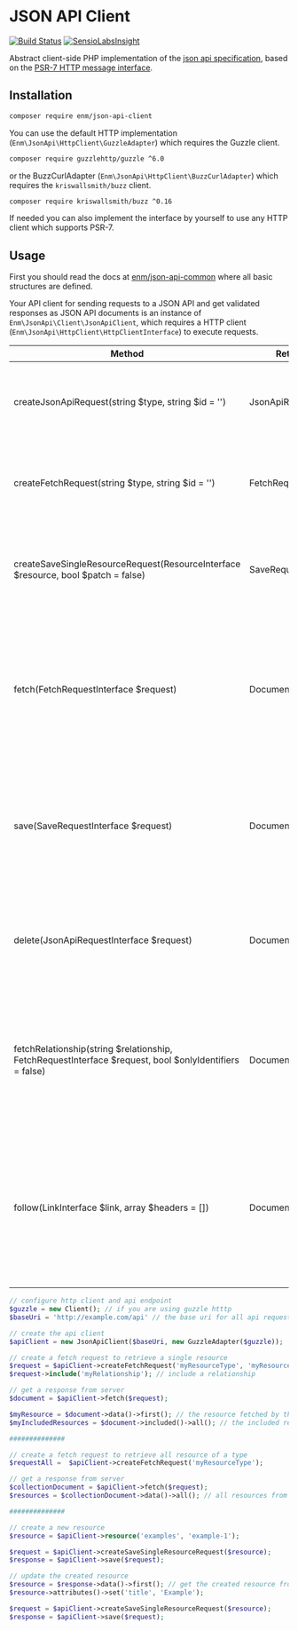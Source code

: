 JSON API Client
===============
[![Build Status](https://travis-ci.org/eosnewmedia/JSON-API-Client.svg?branch=master)](https://travis-ci.org/eosnewmedia/JSON-API-Client) [![SensioLabsInsight](https://insight.sensiolabs.com/projects/d6c28b22-fa18-4a74-8204-0e91d205781a/mini.png)](https://insight.sensiolabs.com/projects/d6c28b22-fa18-4a74-8204-0e91d205781a)

Abstract client-side PHP implementation of the [json api specification](http://jsonapi.org/format/), based on the [PSR-7 HTTP message interface](http://www.php-fig.org/psr/psr-7/).

## Installation

```sh
composer require enm/json-api-client
```

You can use the default HTTP implementation (`Enm\JsonApi\HttpClient\GuzzleAdapter`) which requires the Guzzle client.

```sh
composer require guzzlehttp/guzzle ^6.0
```

or the BuzzCurlAdapter (`Enm\JsonApi\HttpClient\BuzzCurlAdapter`) which requires the `kriswallsmith/buzz` client.

```sh
composer require kriswallsmith/buzz ^0.16
```

If needed you can also implement the interface by yourself to use any HTTP client which supports PSR-7.

## Usage
First you should read the docs at [enm/json-api-common](https://eosnewmedia.github.io/JSON-API-Common/) where all basic structures are defined.

Your API client for sending requests to a JSON API and get validated responses as JSON API documents is an instance of
`Enm\JsonApi\Client\JsonApiClient`, which requires a HTTP client (`Enm\JsonApi\HttpClient\HttpClientInterface`) to execute
requests.

| Method                                                                                                 | Return Type             | Description                                                                                                                    |
|--------------------------------------------------------------------------------------------------------|-------------------------|--------------------------------------------------------------------------------------------------------------------------------|
| createJsonApiRequest(string $type, string $id = '')                                                    | JsonApiRequestInterface | Create a new JSON API request object, needed for a delete request.                                                             |
| createFetchRequest(string $type, string $id = '')                                                      | FetchRequestInterface   | Create a new fetch request object, needed for fetch requests.                                                                  |
| createSaveSingleResourceRequest(ResourceInterface $resource, bool $patch = false)                      | SaveRequestInterface    | Create a new save request object, needed for create or patch requests.                                                         |
| fetch(FetchRequestInterface $request)                                                                  | DocumentInterface       | Execute a fetch request for one or many resources and transform the server response into a JSON API document.                  |
| save(SaveRequestInterface $request)                                                                    | DocumentInterface       | Execute a save (create or patch) request and transform the server response into a JSON API document.                           |
| delete(JsonApiRequestInterface $request)                                                               | DocumentInterface       | Execute a delete request and transform the server response into a JSON API document.                                           |
| fetchRelationship(string $relationship, FetchRequestInterface $request, bool $onlyIdentifiers = false) | DocumentInterface       | Execute a fetch request for a relationship and transform the server response into a JSON API document.                         |
| follow(LinkInterface $link, array $headers = [])                                                       | DocumentInterface       | Execute a fetch request which is defined by a JSON API link object and transform the server response into a JSON API document. |


```php 
// configure http client and api endpoint
$guzzle = new Client(); // if you are using guzzle htttp
$baseUri = 'http://example.com/api' // the base uri for all api requests

// create the api client
$apiClient = new JsonApiClient($baseUri, new GuzzleAdapter($guzzle));

// create a fetch request to retrieve a single resource
$request = $apiClient->createFetchRequest('myResourceType', 'myResource');
$request->include('myRelationship'); // include a relationship

// get a response from server
$document = $apiClient->fetch($request);

$myResource = $document->data()->first(); // the resource fetched by this request
$myIncludedResources = $document->included()->all(); // the included resources fetched with the include parameter

##############

// create a fetch request to retrieve all resource of a type
$requestAll =  $apiClient->createFetchRequest('myResourceType');

// get a response from server
$collectionDocument = $apiClient->fetch($request);
$resources = $collectionDocument->data()->all(); // all resources from the current response

##############

// create a new resource
$resource = $apiClient->resource('examples', 'example-1');

$request = $apiClient->createSaveSingleResourceRequest($resource);
$response = $apiClient->save($request);

// update the created resource
$resource = $response->data()->first(); // get the created resource from response
$resource->attributes()->set('title', 'Example');

$request = $apiClient->createSaveSingleResourceRequest($resource);
$response = $apiClient->save($request);

```
